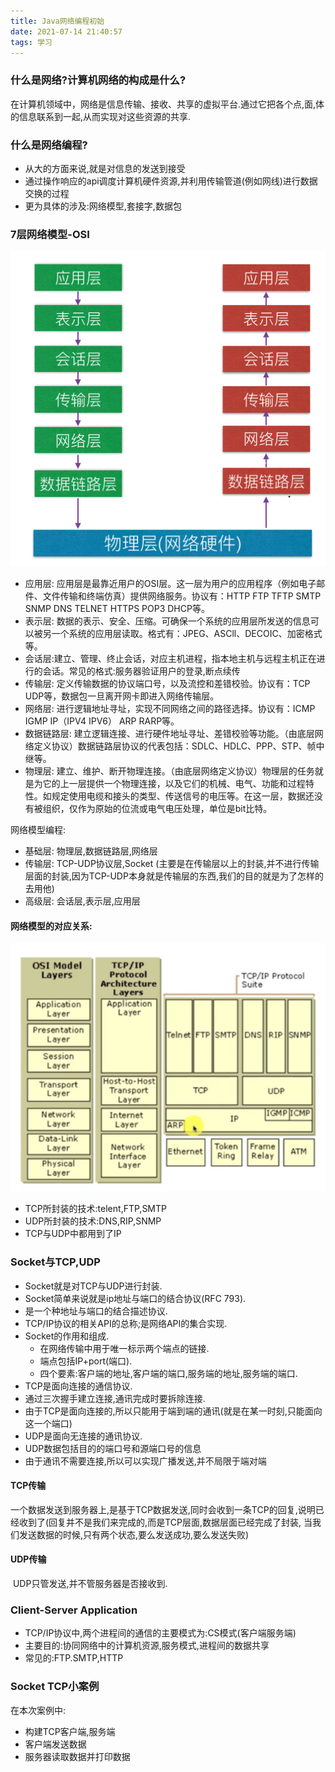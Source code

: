 ```yaml
---
title: Java网络编程初始
date: 2021-07-14 21:40:57
tags: 学习
---
```


### 什么是网络?计算机网络的构成是什么?

​	在计算机领域中，网络是信息传输、接收、共享的虚拟平台.通过它把各个点,面,体的信息联系到一起,从而实现对这些资源的共享.

### 什么是网络编程?

- 从大的方面来说,就是对信息的发送到接受
- 通过操作响应的api调度计算机硬件资源,并利用传输管道(例如网线)进行数据交换的过程
- 更为具体的涉及:网络模型,套接字,数据包

<!--more-->

### 7层网络模型-OSI

![image-20210714225437336](Java网络编程初始/image-20210714225437336.png)

- 应用层: 应用层是最靠近用户的OSI层。这一层为用户的应用程序（例如电子邮件、文件传输和终端仿真）提供网络服务。协议有：HTTP FTP TFTP SMTP SNMP DNS TELNET HTTPS POP3 DHCP等。
- 表示层: 数据的表示、安全、压缩。可确保一个系统的应用层所发送的信息可以被另一个系统的应用层读取。格式有：JPEG、ASCll、DECOIC、加密格式等。
- 会话层:建立、管理、终止会话，对应主机进程，指本地主机与远程主机正在进行的会话。常见的格式:服务器验证用户的登录,断点续传
- 传输层: 定义传输数据的协议端口号，以及流控和差错校验。协议有：TCP UDP等，数据包一旦离开网卡即进入网络传输层。
- 网络层: 进行逻辑地址寻址，实现不同网络之间的路径选择。协议有：ICMP IGMP IP（IPV4 IPV6） ARP RARP等。
- 数据链路层: 建立逻辑连接、进行硬件地址寻址、差错校验等功能。（由底层网络定义协议）数据链路层协议的代表包括：SDLC、HDLC、PPP、STP、帧中继等。
- 物理层: 建立、维护、断开物理连接。（由底层网络定义协议）物理层的任务就是为它的上一层提供一个物理连接，以及它们的机械、电气、功能和过程特性。如规定使用电缆和接头的类型、传送信号的电压等。在这一层，数据还没有被组织，仅作为原始的位流或电气电压处理，单位是bit比特。

网络模型编程:

- 基础层: 物理层,数据链路层,网络层
- 传输层: TCP-UDP协议层,Socket (主要是在传输层以上的封装,并不进行传输层面的封装,因为TCP-UDP本身就是传输层的东西,我们的目的就是为了怎样的去用他)
- 高级层: 会话层,表示层,应用层

#### 网络模型的对应关系:

![image-20210714231119293](Java网络编程初始/image-20210714231119293.png)

- TCP所封装的技术:telent,FTP,SMTP
- UDP所封装的技术:DNS,RIP,SNMP
- TCP与UDP中都用到了IP

### Socket与TCP,UDP

- Socket就是对TCP与UDP进行封装.
- Socket简单来说就是ip地址与端口的结合协议(RFC 793).
- 是一个种地址与端口的结合描述协议.
- TCP/IP协议的相关API的总称;是网络API的集合实现.
- Socket的作用和组成.
  - 在网络传输中用于唯一标示两个端点的链接.
  - 端点包括IP+port(端口).
  - 四个要素:客户端的地址,客户端的端口,服务端的地址,服务端的端口.
- TCP是面向连接的通信协议.
- 通过三次握手建立连接,通讯完成时要拆除连接.
- 由于TCP是面向连接的,所以只能用于端到端的通讯(就是在某一时刻,只能面向这一个端口)
- UDP是面向无连接的通讯协议.
- UDP数据包括目的的端口号和源端口号的信息
- 由于通讯不需要连接,所以可以实现广播发送,并不局限于端对端

#### TCP传输

​	一个数据发送到服务器上,是基于TCP数据发送,同时会收到一条TCP的回复,说明已经收到了(回复并不是我们来完成的,而是TCP层面,数据层面已经完成了封装, 当我们发送数据的时候,只有两个状态,要么发送成功,要么发送失败)

#### UDP传输

​	UDP只管发送,并不管服务器是否接收到.

### Client-Server Application

- TCP/IP协议中,两个进程间的通信的主要模式为:CS模式(客户端服务端)
- 主要目的:协同网络中的计算机资源,服务模式,进程间的数据共享
- 常见的:FTP.SMTP,HTTP

### Socket TCP小案例

在本次案例中:

- 构建TCP客户端,服务端
- 客户端发送数据
- 服务器读取数据并打印数据





























